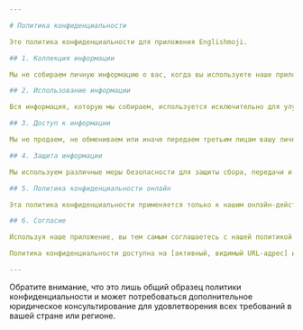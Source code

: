 ```yaml
---

# Политика конфиденциальности 

Это политика конфиденциальности для приложения Englishmoji. 

## 1. Коллекция информации

Мы не собираем личную информацию о вас, когда вы используете наше приложение, если вы явно не предоставляете ее нам. 

## 2. Использование информации

Вся информация, которую мы собираем, используется исключительно для улучшения нашего приложения и улучшения пользовательского опыта. 

## 3. Доступ к информации

Мы не продаем, не обмениваем или иначе передаем третьим лицам вашу личную информацию. 

## 4. Защита информации

Мы используем различные меры безопасности для защиты сбора, передачи и хранения персональных данных.

## 5. Политика конфиденциальности онлайн

Эта политика конфиденциальности применяется только к нашим онлайн-действиям и действительна для посетителей нашего веб-сайта и пользователей нашего приложения относительно информации, которую они разделяют и/или собирают в Englishmoji. Эта политика не применима к информации, собранной офлайн или через каналы, отличные от этого приложения.

## 6. Согласие

Используя наше приложение, вы тем самым соглашаетесь с нашей политикой конфиденциальности и соглашаетесь с ее условиями.

Политика конфиденциальности доступна на [активный, видимый URL-адрес] и она не редактируется. Эта политика применяется конкретно к конфиденциальности пользователей нашего приложения Englishmoji.

---
```


Обратите внимание, что это лишь общий образец политики конфиденциальности и может потребоваться дополнительное юридическое консультирование для удовлетворения всех требований в вашей стране или регионе.
